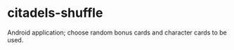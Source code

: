 citadels-shuffle
================

Android application; choose random bonus cards and character cards to be used.
